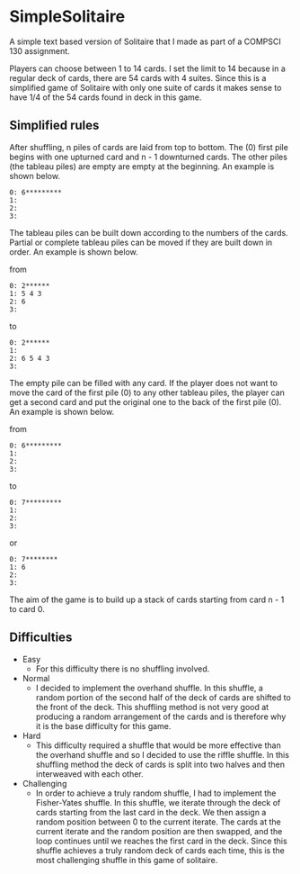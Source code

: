 # SimpleSolitaire

A simple text based version of Solitaire that I made as part of a COMPSCI 130 assignment.

Players can choose between 1 to 14 cards. I set the limit to 14 because in a regular deck of cards, there are 54 cards with 4 suites. Since this is a simplified game of Solitaire with only one suite of cards it makes sense to have 1/4 of the 54 cards found in deck in this game.

## Simplified rules

After shuffling, n piles of cards are laid from top to bottom. The (0) first pile begins with one upturned card and n - 1 downturned cards. The other piles (the tableau piles) are empty are empty at the beginning. An example is shown below.

~~~
0: 6*********
1:
2:
3:
~~~

The tableau piles can be built down according to the numbers of the cards. Partial or complete tableau piles can be moved if they are built down in order. An example is shown below.

from
~~~
0: 2******
1: 5 4 3
2: 6
3:
~~~
to
~~~
0: 2******
1: 
2: 6 5 4 3
3:
~~~

The empty pile can be filled with any card. If the player does not want to move the card of the first pile (0) to any other tableau piles, the player can get a second card and put the original one to the back of the first pile (0). An example is shown below.

from
~~~
0: 6*********
1: 
2: 
3:
~~~
to
~~~
0: 7*********
1: 
2: 
3:
~~~
or
~~~
0: 7********
1: 6
2: 
3:
~~~

The aim of the game is to build up a stack of cards starting from card n - 1 to card 0.

## Difficulties

- Easy
	- For this difficulty there is no shuffling involved.
- Normal
	- I decided to implement the overhand shuffle. In this shuffle, a random portion of the second half of the deck of cards are shifted to the front of the deck. This shuffling method is not very good at producing a random arrangement of the cards and is therefore why it is the base difficulty for this game.
- Hard
	- This difficulty required a shuffle that would be more effective than the overhand shuffle and so I decided to use the riffle shuffle. In this shuffling method the deck of cards is split into two halves and then interweaved with each other.
- Challenging
	- In order to achieve a truly random shuffle, I had to implement the Fisher-Yates shuffle. In this shuffle, we iterate through the deck of cards starting from the last card in the deck. We then assign a random position between 0 to the current iterate. The cards at the current iterate and the random position are then swapped, and the loop continues until we reaches the first card in the deck. Since this shuffle achieves a truly random deck of cards each time, this is the most challenging shuffle in this game of solitaire.